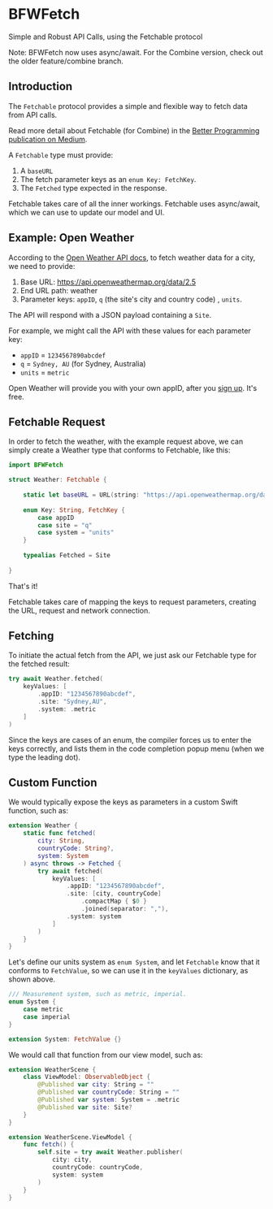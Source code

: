 #  BFWFetch
Simple and Robust API Calls, using the Fetchable protocol

Note: BFWFetch now uses async/await. For the Combine version, check out the older feature/combine branch.

## Introduction

The `Fetchable` protocol provides a simple and flexible way to fetch data from API calls.

Read more detail about Fetchable (for Combine) in the [Better Programming publication on Medium](https://medium.com/p/4ddf8710d1a0/).

A `Fetchable` type must provide:

1. A `baseURL`
2. The fetch parameter keys as an `enum Key: FetchKey`.
3. The `Fetched` type expected in the response.

Fetchable takes care of all the inner workings. Fetchable uses async/await, which we can use to update our model and UI.

## Example: Open Weather

According to the [Open Weather API docs](https://openweathermap.org/current), to fetch weather data for a city, we need to provide:

1. Base URL: https://api.openweathermap.org/data/2.5
2. End URL path: weather
3. Parameter keys: `appID`, `q` (the site's city and country code) , `units`.

The API will respond with a JSON payload containing a `Site`.

For example, we might call the API with these values for each parameter key:

- `appID` = `1234567890abcdef`
- `q` = `Sydney, AU` (for Sydney, Australia)
- `units` = `metric`

Open Weather will provide you with your own appID, after you [sign up](https://home.openweathermap.org/users.sign_up). It's free.

## Fetchable Request

In order to fetch the weather, with the example request above, we can simply create a Weather type that conforms to Fetchable, like this:

```Swift
import BFWFetch

struct Weather: Fetchable {
    
    static let baseURL = URL(string: "https://api.openweathermap.org/data/2.5")!
    
    enum Key: String, FetchKey {
        case appID
        case site = "q"
        case system = "units"
    }
    
    typealias Fetched = Site
    
}
```

That's it!

Fetchable takes care of mapping the keys to request parameters, creating the URL, request and network connection.

## Fetching

To initiate the actual fetch from the API, we just ask our Fetchable type for the fetched result:

```Swift
try await Weather.fetched(
    keyValues: [
        .appID: "1234567890abcdef",
        .site: "Sydney,AU",
        .system: .metric
    ]
)
```

Since the keys are cases of an enum, the compiler forces us to enter the keys correctly, and lists them in the code completion popup menu (when we type the leading dot).

## Custom Function

We would typically expose the keys as parameters in a custom Swift function, such as:

```Swift
extension Weather {
    static func fetched(
        city: String,
        countryCode: String?,
        system: System
    ) async throws -> Fetched {
        try await fetched(
            keyValues: [
                .appID: "1234567890abcdef",
                .site: [city, countryCode]
                    .compactMap { $0 }
                    .joined(separator: ","),
                .system: system
            ]
        )
    }
}
```

Let's  define our units system as `enum System`, and let `Fetchable` know that it conforms to `FetchValue`, so we can use it in the `keyValues` dictionary, as shown above.

```Swift
/// Measurement system, such as metric, imperial.
enum System {
    case metric
    case imperial
}

extension System: FetchValue {}
```

We would call that function from our view model, such as:

```Swift
extension WeatherScene {
    class ViewModel: ObservableObject {
        @Published var city: String = ""
        @Published var countryCode: String = ""
        @Published var system: System = .metric
        @Published var site: Site?
    }
}

extension WeatherScene.ViewModel {
    func fetch() {
        self.site = try await Weather.publisher(
            city: city,
            countryCode: countryCode,
            system: system
        )
    }
}
```
